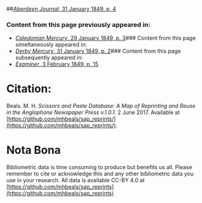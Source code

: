 ##[*Aberdeen Journal*, 31 January 1849, p. 4](https://mhbeals.github.io/sap_html/Aberdeen-Journal/Aberdeen-Journal-31-January-1849-p-4)

### Content from this page previously appeared in:
+ [*Caledonian Mercury*, 29 January 1849, p. 3](https://mhbeals.github.io/sap_html/Caledonian-Mercury/Caledonian-Mercury-29-January-1849-p-3)### Content from this page simeltaneously appeared in:
+ [*Derby Mercury*, 31 January 1849, p. 2](https://mhbeals.github.io/sap_html/Derby-Mercury/Derby-Mercury-31-January-1849-p-2)### Content from this page subsequently appeared in:
+ [*Examiner*, 3 February 1849, p. 15](https://mhbeals.github.io/sap_html/Examiner/Examiner-3-February-1849-p-15)
                    
# Citation: 

Beals. M. H. *Scissors and Paste Database: A Map of Reprinting and Reuse in the Anglophone Newspaper Press v.1.0.1.* 2 June 2017. Available at [https://github.com/mhbeals/sap_reprints/](https://github.com/mhbeals/sap_reprints/). 
                    
# Nota Bona

Bibliometric data is time consuming to produce but benefits us all. Please remember to cite or acknowledge this and any other bibliometric data you use in your research. All data is available CC-BY 4.0 at [https://github.com/mhbeals/sap_reprints](https://github.com/mhbeals/sap_reprints)